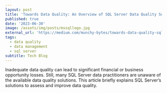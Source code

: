 ```yaml
---
layout: post
title: 'Towards Data Quality: An Overview of SQL Server Data Quality Solutions'
published: true
date: '2023-06-30'
image: /assets/img/posts/mssqllogo.jpg
external_url: 'https://medium.com/munchy-bytes/towards-data-quality-sql-server-data-quality-solutions-81b739e14b2b'
tags:
  - data quality
  - data management
  - sql server
subtitle: Tech Blog
---
```

Inadequate data quality can lead to significant financial or business opportunity losses. Still, many SQL Server data practitioners are unaware of the available data quality solutions. This article briefly explains SQL Server’s solutions to assess and improve data quality.
